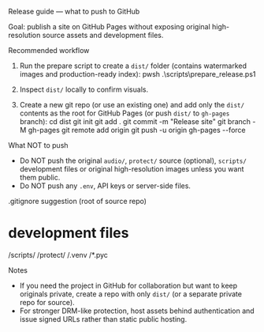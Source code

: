Release guide — what to push to GitHub

Goal: publish a site on GitHub Pages without exposing original high-resolution source assets and development files.

Recommended workflow
1. Run the prepare script to create a `dist/` folder (contains watermarked images and production-ready index):
   pwsh .\scripts\prepare_release.ps1

2. Inspect `dist/` locally to confirm visuals.

3. Create a new git repo (or use an existing one) and add only the `dist/` contents as the root for GitHub Pages (or push `dist/` to `gh-pages` branch):
   cd dist
   git init
   git add .
   git commit -m "Release site"
   git branch -M gh-pages
   git remote add origin <your-git-repo-url>
   git push -u origin gh-pages --force

What NOT to push
- Do NOT push the original `audio/`, `protect/` source (optional), `scripts/` development files or original high-resolution images unless you want them public.
- Do NOT push any `.env`, API keys or server-side files.

.gitignore suggestion (root of source repo)
# development files
/scripts/
/protect/
/.venv
/*.pyc

Notes
- If you need the project in GitHub for collaboration but want to keep originals private, create a repo with only `dist/` (or a separate private repo for source). 
- For stronger DRM-like protection, host assets behind authentication and issue signed URLs rather than static public hosting.
